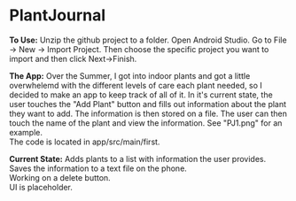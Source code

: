 # PlantJournal
<b>To Use:</b> Unzip the github project to a folder. Open Android Studio. Go to File -> New -> Import Project. Then choose the specific project you want to import and then click Next->Finish.<br>

<b>The App:</b> Over the Summer, I got into indoor plants and got a little overwhelemd with the different levels of care each plant needed, so I decided to make an app to keep track of all of it. In it's current state, the user touches the "Add Plant" button and fills out information about the plant they want to add. The information is then stored on a file. The user can then touch the name of the plant and view the information. See "PJ1.png" for an example.<br>
The code is located in app/src/main/first.

<b>Current State:</b> Adds plants to a list with information the user provides. <br>
Saves the information to a text file on the phone.<br>
Working on a delete button.<br>
UI is placeholder.
